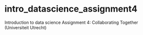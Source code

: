 # intro_datascience_assignment4
Introduction to data science Assignment 4: Collaborating Together (Universiteit Utrecht)
